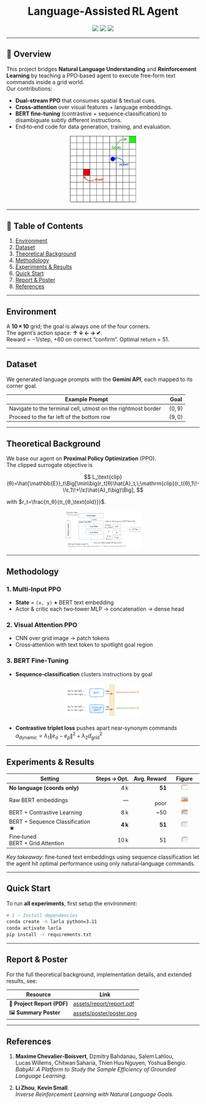 <h1 align="center">Language‑Assisted RL Agent</h1>

<p align="center">
  <a href="LICENSE"><img src="https://img.shields.io/badge/License-MIT-green.svg"/></a>
  <img src="https://img.shields.io/badge/Python-3.11-blue.svg"/>
  <img src="https://img.shields.io/badge/PPO-clip‑style‑update-orange"/>
</p>

---

## 🚀 Overview
This project bridges **Natural Language Understanding** and **Reinforcement Learning** by teaching a PPO‑based agent to execute free‑form text commands inside a grid world.  
Our contributions:

* **Dual‑stream PPO** that consumes spatial & textual cues.  
* **Cross‑attention** over visual features + language embeddings.  
* **BERT fine‑tuning** (contrastive + sequence‑classification) to disambiguate subtly different instructions.  
* End‑to‑end code for data generation, training, and evaluation.

<p align="center">
  <img src="assets/images/env.png" alt="Environment overview" width="35%">
</p>

---

## 📑 Table of Contents
1. [Environment](#environment)
2. [Dataset](#dataset)
3. [Theoretical Background](#theoretical-background)
4. [Methodology](#methodology)
5. [Experiments & Results](#experiments--results)
6. [Quick Start](#quick-start)
7. [Report & Poster](#report--poster)
8. [References](#references)

---

## Environment
A **10 × 10** grid; the goal is always one of the four corners.  
The agent’s action space: **↑ ↓ ← → ✔︎**.  
Reward = −1/step, +60 on correct “confirm”. Optimal return = 51.

---

## Dataset
We generated language prompts with the **Gemini API**, each mapped to its corner goal.

| Example Prompt                                                  | Goal |
|-----------------------------------------------------------------|------|
| Navigate to the terminal cell, utmost on the rightmost border   | (0, 9) |
| Proceed to the far left of the bottom row                       | (9, 0) |

---

## Theoretical Background
We base our agent on **Proximal Policy Optimization** (PPO).  
The clipped surrogate objective is  

$$
L_\text{clip}(θ)=\hat{\mathbb{E}}_t\Big[\min\big(r_t(θ)\hat{A}_t,\;\mathrm{clip}(r_t(θ),1\!-\!ε,1\!+\!ε)\hat{A}_t\big)\Big],
$$

with $r_t=\frac{π_θ}{π_{θ_\text{old}}}$.  
<p align="center">
  <img src="assets/images/ppo_overview.png" alt="PPO overview" width="40%">
</p>

---

## Methodology
### 1. Multi‑Input PPO  
* **State** = `(x, y)` **+** BERT text embedding  
* Actor & critic each two‑tower MLP → concatenation → dense head

### 2. Visual Attention PPO  
* CNN over grid image → patch tokens  
* Cross‑attention with text token to spotlight goal region

### 3. BERT Fine‑Tuning  
* **Sequence‑classification** clusters instructions by goal  
<p align="center">
  <img src="assets/images/classification.png" alt="BERT fine-tuning with text classification" width="40%">
</p>

* **Contrastive triplet loss** pushes apart near‑synonym commands  
  $\alpha_\text{dynamic}=λ_1\lVert e_a-e_p\rVert^2 + λ_2 d_\text{grid}^2$

---

## Experiments & Results

| Setting                             | Steps → Opt. | Avg. Reward | Figure |
|-------------------------------------|-------------:|------------:|:------:|
| **No language (coords only)**       | 4 k | **51** | <img src="assets/images/without_text.png" alt="Project banner" width="35%"/> |
| Raw BERT embeddings                 | — | <br>poor | <img src="assets/images/raw_bert.png" alt="Project banner" width="35%"/> |
| BERT + Contrastive Learning         | 8 k | ~50 | <img src="assets/images/contrastive_learning.png" alt="Project banner" width="35%"/> |
| BERT + Sequence Classification ★    | **4 k** | **51** | <img src="assets/images/sequence_classification.png" alt="Project banner" width="35%"/> |
| Fine‑tuned BERT + Grid Attention    | 10 k | 51 | <img src="assets/images/cross_attention.png" alt="Project banner" width="35%"/> |

_Key takeaway_: fine‑tuned text embeddings using sequence classification let the agent hit optimal performance using only natural‑language commands.

---

## Quick Start
To run **all experiments**, first setup the environment:

```bash
# 1 – Install dependencies
conda create -n larla python=3.11
conda activate larla
pip install -r requirements.txt
```

---

## Report & Poster

For the full theoretical background, implementation details, and extended results, see:

| Resource | Link |
|----------|------|
| 📑 **Project Report (PDF)** | [assets/report/report.pdf](assets/report/report.pdf) |
| 🖼️ **Summary Poster** | [assets/poster/poster.png](assets/poster/poster.png) |

---


## References
1. **Maxime Chevalier‑Boisvert**, Dzmitry Bahdanau, Salem Lahlou, Lucas Willems, Chitwan Saharia, Thien Huu Nguyen, Yoshua Bengio.  
   *BabyAI: A Platform to Study the Sample Efficiency of Grounded Language Learning.*

2. **Li Zhou**, **Kevin Small**.  
   *Inverse Reinforcement Learning with Natural Language Goals.*